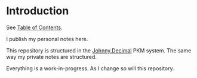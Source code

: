 # Introduction

See [Table of Contents](TOC).

I publish my personal notes here.

This repository is structured in the [Johnny.Decimal](https://johnnydecimal.com) PKM system. The same way my private notes are structured.

Everything is a work-in-progress. As I change so will this repository.
